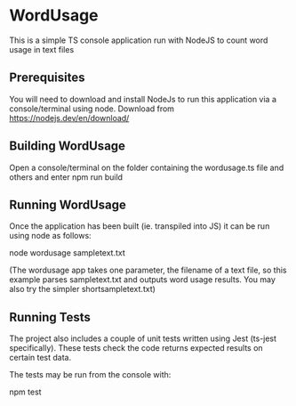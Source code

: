 # WordUsage
This is a simple TS console application run with NodeJS to count word usage in text files

## Prerequisites
You will need to download and install NodeJs to run this application via a console/terminal using node. Download from https://nodejs.dev/en/download/

## Building WordUsage
Open a console/terminal on the folder containing the wordusage.ts file and others and enter
  npm run build
  
## Running WordUsage
Once the application has been built (ie. transpiled into JS) it can be run using node as follows:

  node wordusage sampletext.txt
  
 (The wordusage app takes one parameter, the filename of a text file, so this example parses sampletext.txt and outputs word usage results. You may also try the simpler shortsampletext.txt)
 
## Running Tests
The project also includes a couple of unit tests written using Jest (ts-jest specifically). These tests check the code returns expected results on certain test data.

The tests may be run from the console with:

npm test
